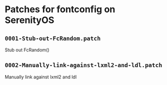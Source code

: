 # Patches for fontconfig on SerenityOS

## `0001-Stub-out-FcRandom.patch`

Stub out FcRandom()


## `0002-Manually-link-against-lxml2-and-ldl.patch`

Manually link against lxml2 and ldl


